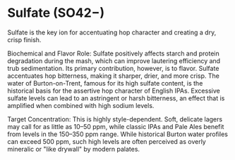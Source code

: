 # Sulfate (SO42−)

 Sulfate is the key ion for accentuating hop character and creating a dry, crisp finish.

Biochemical and Flavor Role: Sulfate positively affects starch and protein degradation during the mash, which can improve lautering efficiency and trub sedimentation. Its primary contribution, however, is to flavor. Sulfate accentuates hop bitterness, making it sharper, drier, and more crisp. The water of Burton-on-Trent, famous for its high sulfate content, is the historical basis for the assertive hop character of English IPAs. Excessive sulfate levels can lead to an astringent or harsh bitterness, an effect that is amplified when combined with high sodium levels.

Target Concentration: This is highly style-dependent. Soft, delicate lagers may call for as little as 10–50 ppm, while classic IPAs and Pale Ales benefit from levels in the 150–350 ppm range. While historical Burton water profiles can exceed 500 ppm, such high levels are often perceived as overly mineralic or "like drywall" by modern palates.
